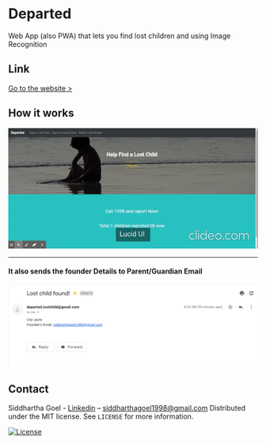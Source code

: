 # Departed

Web App (also PWA) that lets you find lost children and using Image Recognition



## Link
[Go to the website >](https://lost-children.firebaseapp.com/)

## How it works
![Screen](Screens/departed.gif)


---

#### It also sends the founder Details to Parent/Guardian Email
![Screen](Screens/departed-email.png)


## Contact

Siddhartha Goel - [Linkedin](https://linkedin.com/in/siddhartha-goel-b2098117a) – siddharthagoel1998@gmail.com
Distributed under the MIT license. See ``LICENSE`` for more information.

[![License][license-image]][license-url]

[license-image]:https://img.shields.io/badge/license-MIT-blue.svg

[license-url]:https://raw.githubusercontent.com/clamytoe/pyTrack/master/LICENSE
